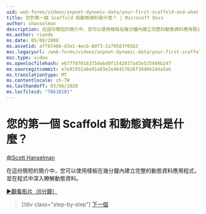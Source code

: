 ```yaml
---
uid: web-forms/videos/aspnet-dynamic-data/your-first-scaffold-and-what-is-dynamic-data
title: 您的第一個 Scaffold 和動態資料是什麼？ | Microsoft Docs
author: shanselman
description: 在這份簡短的簡介中，您可以使用樣板在幾分鐘內建立完整的動態資料應用程式，並在程式中深入瞭解動態資料。
ms.author: riande
ms.date: 05/08/2008
ms.assetid: aff67466-d3e1-4ecb-8df3-2a79583f65b2
msc.legacyurl: /web-forms/videos/aspnet-dynamic-data/your-first-scaffold-and-what-is-dynamic-data
msc.type: video
ms.openlocfilehash: e677707018375debd0f1542037a43e525498b247
ms.sourcegitcommit: e7e91932a6e91a63e2e46417626f39d6b244a3ab
ms.translationtype: MT
ms.contentlocale: zh-TW
ms.lasthandoff: 03/06/2020
ms.locfileid: "78618101"
---
```

# <a name="your-first-scaffold-and-what-is-dynamic-data"></a>您的第一個 Scaffold 和動態資料是什麼？

由[Scott Hanselman](https://github.com/shanselman)

在這份簡短的簡介中，您可以使用樣板在幾分鐘內建立完整的動態資料應用程式，並在程式中深入瞭解動態資料。

[&#9654;觀看影片（6分鐘）](https://channel9.msdn.com/Blogs/ASP-NET-Site-Videos/your-first-scaffold-and-what-is-dynamic-data)

> [!div class="step-by-step"]
> [下一個](how-do-i-enable-inline-gridview-editing.md)
